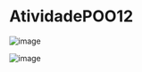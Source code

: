 # AtividadePOO12

![image](https://github.com/JoaoVictorArantes/AtividadePOO12/assets/80133673/a60a58de-2fd0-4130-b5f5-f629eb1e4019)

![image](https://github.com/JoaoVictorArantes/AtividadePOO12/assets/80133673/361f173e-4d1b-4a23-b7d9-1a01f183812c)
